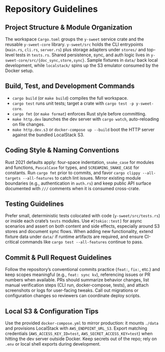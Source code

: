 # Repository Guidelines

## Project Structure & Module Organization
The workspace `Cargo.toml` groups the `y-sweet` service crate and the reusable `y-sweet-core` library. `y-sweet/src` holds the CLI entrypoints (`main.rs`, `cli.rs`, `server.rs`) plus storage adapters under `stores/` and top-level tests in `tests.rs`. Shared persistence, sync, and auth logic lives in `y-sweet-core/src/{doc_sync,store,sync}`. Sample fixtures in `data/` back local development, while `localstack/` spins up the S3 emulator consumed by the Docker setup.

## Build, Test, and Development Commands
- `cargo build` (or `make build`) compiles the full workspace.
- `cargo test` runs unit tests; target a crate with `cargo test -p y-sweet-core`.
- `cargo fmt` (or `make format`) enforces Rust style before committing.
- `make http.dev` launches the dev server with `cargo watch`, auto-reloading on file changes.
- `make http.dev.s3` or `docker-compose up --build` boot the HTTP server against the bundled LocalStack S3.

## Coding Style & Naming Conventions
Rust 2021 defaults apply: four-space indentation, `snake_case` for modules and functions, `PascalCase` for types, and `SCREAMING_SNAKE_CASE` for constants. Run `cargo fmt` prior to commits, and favor `cargo clippy --all-targets --all-features` to catch lint issues. Mirror existing module boundaries (e.g., authentication in `auth.rs`) and keep public API surface documented with `///` comments when it is consumed cross-crate.

## Testing Guidelines
Prefer small, deterministic tests colocated with code (`y-sweet/src/tests.rs`) or inside each crate’s `tests` modules. Use `#[tokio::test]` for async scenarios and assert on both content and side effects, especially around S3 stores and document sync flows. When adding new functionality, extend fixture data under `data/` if runtime artifacts are required, and ensure CI-critical commands like `cargo test --all-features` continue to pass.

## Commit & Pull Request Guidelines
Follow the repository’s conventional commits practice (`feat:`, `fix:`, etc.) and keep scopes meaningful (e.g., `feat: sync kv`), referencing issues or PR numbers when available. PRs should summarize behavior changes, list manual verification steps (CLI run, docker-compose, tests), and attach screenshots or logs for user-facing tweaks. Call out migrations or configuration changes so reviewers can coordinate deploy scripts.

## Local S3 & Configuration Tips
Use the provided `docker-compose.yml` to mirror production: it mounts `./data` and provisions LocalStack with `AWS_ENDPOINT_URL_S3`. Export matching credentials (`AWS_ACCESS_KEY_ID=test`, `AWS_SECRET_ACCESS_KEY=test`) when hitting the dev server outside Docker. Keep secrets out of the repo; rely on `.env` or local shell exports during development.
